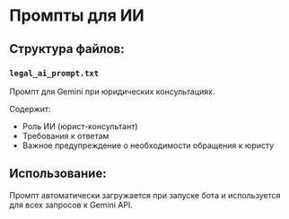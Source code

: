 # Промпты для ИИ

## Структура файлов:

### `legal_ai_prompt.txt`
Промпт для Gemini при юридических консультациях.

Содержит:
- Роль ИИ (юрист-консультант)
- Требования к ответам
- Важное предупреждение о необходимости обращения к юристу

## Использование:
Промпт автоматически загружается при запуске бота и используется для всех запросов к Gemini API. 
